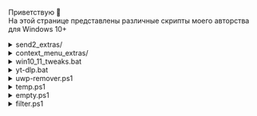 Приветствую 👋  
На этой странице представлены различные скрипты моего авторства для Windows 10+

<details>
  <summary>send2_extras/</summary>
  
Скрипты в этой папке представляют собой обёртки (врапперы) для популярных утилит. Их можно использовать, поместив ярлык в папку `Shell:SendTo` (меню `Отправить` в Проводнике) или кнопкой с параметром `%P%S` в [Total Commander](https://github.com/wincmd64/blog/wiki/TotalCmd). Таким образом выбранные файлы будут обработаны в виде массива. 

</details>

<details>
  <summary>context_menu_extras/</summary>

При запуске скрипта из этой папки будет добавлен соотв. пункт в контекстное меню Проводника.  
С ключом `/u` можно откатить изменения.

</details>

<details>
  <summary>win10_11_tweaks.bat</summary>

Быстрая настройка ОС Windows 10 \ 11.

</details>

<details>
  <summary>yt-dlp.bat</summary>

Враппер для yt-dlp. Качает по ссылке из буфера обмена.

</details>

<details>
  <summary>uwp-remover.ps1</summary>

Удаляет встроенные UWP-приложения в один клик.

</details>

<details>
  <summary>temp.ps1</summary>

Рекурсивно удаляет файлы старше Х дней в указанной папке. Конечно, основное предназначение это папка `%temp%` юзера.

</details>

<details>
  <summary>empty.ps1</summary>

Рекурсивно удаляет пустые файлы и папки.

</details>

<details>
  <summary>filter.ps1</summary>

Быстрый фильтр строк текстовых файлов.

</details>
